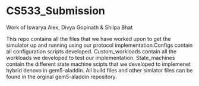 # CS533_Submission

Work of Iswarya Alex, Divya Gopinath & Shilpa Bhat

This repo contains all the files that we have worked upon to get the simulator up and running using our protocol implementation.Configs contain all configuration scripts developed. Custom_workloads contain all the workloads we developed to test our implementation. State_machines contain the different state machine scipts that we developed to implemenet hybrid denovo in gem5-aladdin. All build files and other simlator files can be found in the orginal gem5-aladdin repository. 
